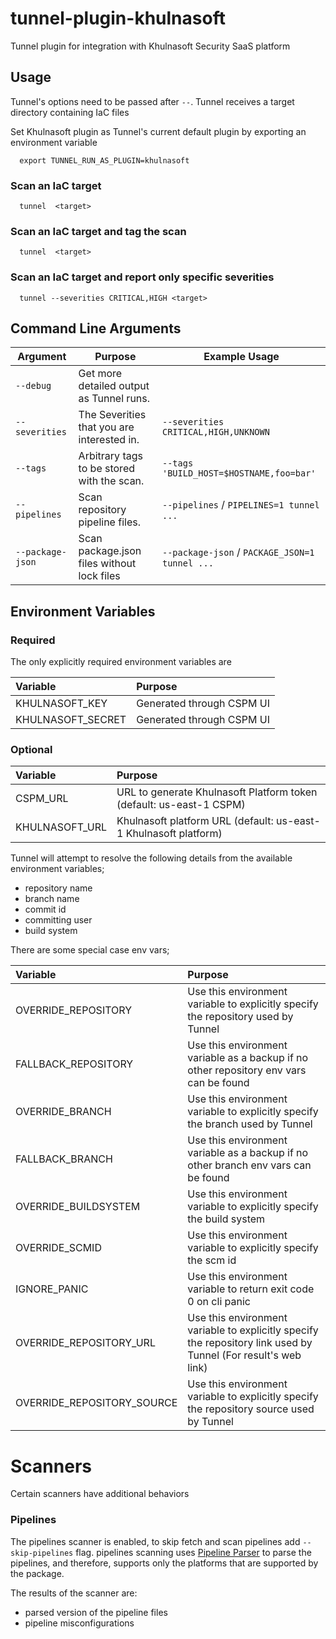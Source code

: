 # tunnel-plugin-khulnasoft

Tunnel plugin for integration with Khulnasoft Security SaaS platform

## Usage

Tunnel's options need to be passed after `--`. Tunnel receives a target directory containing IaC files

Set Khulnasoft plugin as Tunnel's current default plugin by exporting an environment variable

```
  export TUNNEL_RUN_AS_PLUGIN=khulnasoft
```

### Scan an IaC target

```
  tunnel  <target>
```

### Scan an IaC target and tag the scan

```
  tunnel  <target>
```

### Scan an IaC target and report only specific severities

```
  tunnel --severities CRITICAL,HIGH <target>
```

## Command Line Arguments

| Argument         | Purpose                                    | Example Usage                                 |
| ---------------- | ------------------------------------------ | --------------------------------------------- |
| `--debug`        | Get more detailed output as Tunnel runs.    |                                               |
| `--severities`   | The Severities that you are interested in. | `--severities CRITICAL,HIGH,UNKNOWN`          |
| `--tags`         | Arbitrary tags to be stored with the scan. | `--tags 'BUILD_HOST=$HOSTNAME,foo=bar'`       |
| `--pipelines`    | Scan repository pipeline files.            | `--pipelines` / `PIPELINES=1 tunnel ...`       |
| `--package-json` | Scan package.json files without lock files | `--package-json` / `PACKAGE_JSON=1 tunnel ...` |

## Environment Variables

### Required

The only explicitly required environment variables are

| Variable    | Purpose                                                       |
|:------------|:--------------------------------------------------------------|
| KHULNASOFT_KEY    | Generated through CSPM UI                                     |
| KHULNASOFT_SECRET | Generated through CSPM UI                                     |


### Optional

| Variable    | Purpose                                                       |
|:------------|:--------------------------------------------------------------|
| CSPM_URL    | URL to generate Khulnasoft Platform token (default: us-east-1 CSPM) |
| KHULNASOFT_URL    | Khulnasoft platform URL (default: us-east-1 Khulnasoft platform)          |



Tunnel will attempt to resolve the following details from the available environment variables;

- repository name
- branch name
- commit id
- committing user
- build system

There are some special case env vars;

| Variable             | Purpose                                                                                |
| :------------------- | :------------------------------------------------------------------------------------- |
| OVERRIDE_REPOSITORY  | Use this environment variable to explicitly specify the repository used by Tunnel       |
| FALLBACK_REPOSITORY  | Use this environment variable as a backup if no other repository env vars can be found |
| OVERRIDE_BRANCH      | Use this environment variable to explicitly specify the branch used by Tunnel           |
| FALLBACK_BRANCH      | Use this environment variable as a backup if no other branch env vars can be found     |
| OVERRIDE_BUILDSYSTEM | Use this environment variable to explicitly specify the build system                   |
| OVERRIDE_SCMID       | Use this environment variable to explicitly specify the scm id                         |
| IGNORE_PANIC         | Use this environment variable to return exit code 0 on cli panic                       |
| OVERRIDE_REPOSITORY_URL  | Use this environment variable to explicitly specify the repository link used by Tunnel (For result's web link)       |
| OVERRIDE_REPOSITORY_SOURCE  | Use this environment variable to explicitly specify the repository source used by Tunnel       |

# Scanners

Certain scanners have additional behaviors

### Pipelines

The pipelines scanner is enabled, to skip fetch and scan pipelines add `--skip-pipelines` flag.
pipelines scanning uses [Pipeline Parser](https://github.com/argonsecurity/pipeline-parser) to parse the pipelines, and therefore, supports only the platforms that are supported by the package.

The results of the scanner are:

- parsed version of the pipeline files
- pipeline misconfigurations
